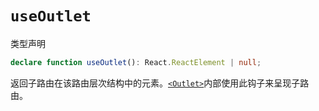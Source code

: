 # `useOutlet`

类型声明

```ts
declare function useOutlet(): React.ReactElement | null;
```

返回子路由在该路由层次结构中的元素。[`<Outlet>`](https://baimingxuan.github.io/react-router6-doc/components/outlet)内部使用此钩子来呈现子路由。